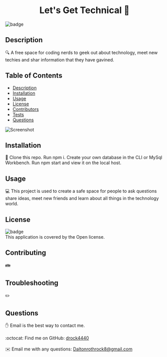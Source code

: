
<h1 align="center">Let's Get Technical 👋</h1>

![badge](https://img.shields.io/badge/license-Open-brightgreen)<br />
## Description
🔍 A free space for coding nerds to geek out about technology, meet new techies and shar information that they have gavined.
## Table of Contents
- [Description](#description)
- [Installation](#installation)
- [Usage](#usage)
- [License](#license)
- [Contributors](#contributors)
- [Tests](#tests)
- [Questions](#questions)

![Screenshot](screen.png)

## Installation
💾 Clone this repo. Run npm i. Create your own database in the CLI or MySql Workbench. Run npm start and view it on the local host.
## Usage
💻 This project is used to create a safe space for people to ask questions share ideas, meet new friends and learn about all things in the technology world.
## License
![badge](https://img.shields.io/badge/license-Open-brightgreen)
<br />
This application is covered by the Open license. 
## Contributing
👪 
## Troubleshooting
✏️ 
## Questions
✋ Email is the best way to contact me. <br />
<br />
:octocat: Find me on GitHub: [drock4440](https://github.com/drock4440)<br />
<br />
✉️ Email me with any questions: Daltonrothrock8@gmail.com<br /><br />
  